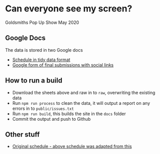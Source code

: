 # Can everyone see my screen?

Goldsmiths Pop Up Show May 2020

## Google Docs

The data is stored in two Google docs

- [Schedule in tidy data format](https://docs.google.com/spreadsheets/d/1PLsk6MgvP7PwRUIpnyXuSI-HxLkBr6F9IXe2yyzqILo/edit#gid=0)
- [Google form of final submissions with social links](https://docs.google.com/spreadsheets/d/1MhbU4lBGUuNYMPz77Qdo86Rlj-9H-kMq6R8a-a-I9Vc/edit)

## How to run a build

- Download the sheets above and raw in to `raw`, overwriting the existing data
- Run `npm run process` to clean the data, it will output a report on any errors in to `public/issues.txt`
- Run `npm run build`, this builds the site in the `docs` folder
- Commit the output and push to Github

## Other stuff

- [Original schedule - above schedule was adapted from this](https://docs.google.com/spreadsheets/d/1-e2Q15Gr9izaPOxXPwiRYBRzFk7TuVAJ8zNdh4h5P_E/edit?ts=5ec84caf#gid=0)
